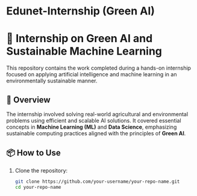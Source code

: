 # Edunet-Internship (Green AI)
# 🌿 Internship on Green AI and Sustainable Machine Learning

This repository contains the work completed during a hands-on internship focused on applying artificial intelligence and machine learning in an environmentally sustainable manner.

## 🚀 Overview

The internship involved solving real-world agricultural and environmental problems using efficient and scalable AI solutions. It covered essential concepts in **Machine Learning (ML)** and **Data Science**, emphasizing sustainable computing practices aligned with the principles of **Green AI**.

## 📦 How to Use

1. Clone the repository:
   ```bash
   git clone https://github.com/your-username/your-repo-name.git
   cd your-repo-name
